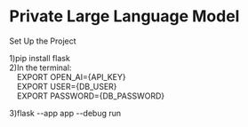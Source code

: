 # Private Large Language Model

Set Up the Project

1)pip install flask <br/>
2)In the terminal: <br/>
&emsp;EXPORT OPEN_AI={API_KEY} <br/>
&emsp;EXPORT USER={DB_USER} <br/>
&emsp;EXPORT PASSWORD={DB_PASSWORD} <br/>
   
3)flask --app app --debug run  

